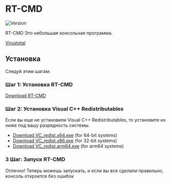 # RT-CMD

<p align="cente">
  <img src="https://img.shields.io/badge/Version-3.14-blue.svg" alt="Version">
</p>

RT-CMD Это небольшая консольная программа.

[Virustotal](https://www.virustotal.com/gui/file/f04d2ef1357d82cbefdb7866d881f1a9417ca1f6e3986dc6d28aadc36eac2faf?nocache=1)

## Установка

Следуй этим шагам:


### Шаг 1: Установка RT-CMD

[Download RT-CMD](https://github.com/retrojan/rt-cmd/releases/download/cmd/RT-CMDv2.13.exe)

### Шаг 2: Установка Visual C++ Redistributables

Если вы еще не установили Visual C++ Redistributables, то установите их ниже под вашу разрядность системы.

- [Download VC_redist.x64.exe](https://aka.ms/vs/17/release/vc_redist.x64.exe) (for 64-bit systems)
- [Download VC_redist.x86.exe](https://aka.ms/vs/17/release/vc_redist.x86.exe) (for 32-bit systems)
- [Download VC_redist.arm64.exe](https://aka.ms/vs/17/release/vc_redist.arm64.exe) (for arm64 systems)

### 3 Шаг: Запуск RT-CMD

Отлично! Теперь можешь запускать, и если вы все сделали правильно, консоль откроется без ошибок
